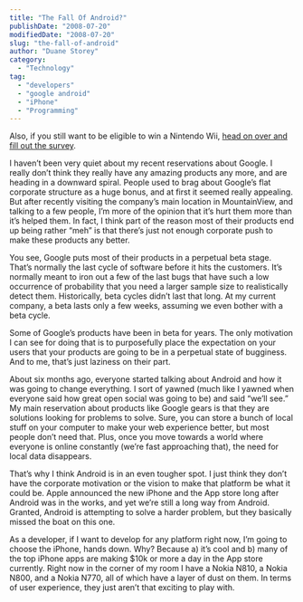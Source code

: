 ```yaml
---
title: "The Fall Of Android?"
publishDate: "2008-07-20"
modifiedDate: "2008-07-20"
slug: "the-fall-of-android"
author: "Duane Storey"
category:
  - "Technology"
tag:
  - "developers"
  - "google android"
  - "iPhone"
  - "Programming"
---
```


Also, if you still want to be eligible to win a Nintendo Wii, [head on over and fill out the survey](http://www.migratorynerd.com/2008/07/want-to-win-a-nintendo-wii/).

I haven’t been very quiet about my recent reservations about Google. I really don’t think they really have any amazing products any more, and are heading in a downward spiral. People used to brag about Google’s flat corporate structure as a huge bonus, and at first it seemed really appealing. But after recently visiting the company’s main location in MountainView, and talking to a few people, I’m more of the opinion that it’s hurt them more than it’s helped them. In fact, I think part of the reason most of their products end up being rather “meh” is that there’s just not enough corporate push to make these products any better.

You see, Google puts most of their products in a perpetual beta stage. That’s normally the last cycle of software before it hits the customers. It’s normally meant to iron out a few of the last bugs that have such a low occurrence of probability that you need a larger sample size to realistically detect them. Historically, beta cycles didn’t last that long. At my current company, a beta lasts only a few weeks, assuming we even bother with a beta cycle.

Some of Google’s products have been in beta for years. The only motivation I can see for doing that is to purposefully place the expectation on your users that your products are going to be in a perpetual state of bugginess. And to me, that’s just laziness on their part.

About six months ago, everyone started talking about Android and how it was going to change everything. I sort of yawned (much like I yawned when everyone said how great open social was going to be) and said “we’ll see.” My main reservation about products like Google gears is that they are solutions looking for problems to solve. Sure, you can store a bunch of local stuff on your computer to make your web experience better, but most people don’t need that. Plus, once you move towards a world where everyone is online constantly (we’re fast approaching that), the need for local data disappears.

That’s why I think Android is in an even tougher spot. I just think they don’t have the corporate motivation or the vision to make that platform be what it could be. Apple announced the new iPhone and the App store long after Android was in the works, and yet we’re still a long way from Android. Granted, Android is attempting to solve a harder problem, but they basically missed the boat on this one.

As a developer, if I want to develop for any platform right now, I’m going to choose the iPhone, hands down. Why? Because a) it’s cool and b) many of the top iPhone apps are making $10k or more a day in the App store currently. Right now in the corner of my room I have a Nokia N810, a Nokia N800, and a Nokia N770, all of which have a layer of dust on them. In terms of user experience, they just aren’t that exciting to play with.